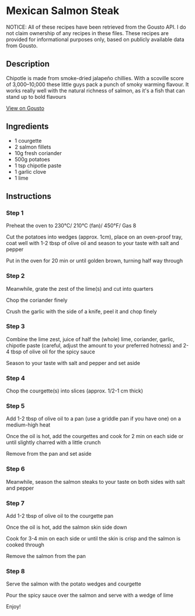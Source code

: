 # Mexican Salmon Steak

NOTICE: All of these recipes have been retrieved from the Gousto API. I do not claim ownership of any recipes in these files. These recipes are provided for informational purposes only, based on publicly available data from Gousto.

## Description

Chipotle is made from smoke-dried jalapeño chillies. With a scoville score of 3,000–10,000 these little guys pack a punch of smoky warming flavour. It works really well with the natural richness of salmon, as it's a fish that can stand up to bold flavours

[View on Gousto](https://www.gousto.co.uk/recipes/cookbook/mexican-salmon-steak)

## Ingredients

- 1 courgette
- 2 salmon fillets
- 10g fresh coriander
- 500g potatoes
- 1 tsp chipotle paste
- 1 garlic clove
- 1 lime 

## Instructions

### Step 1

Preheat the oven to 230&deg;C/ 210&deg;C (fan)/ 450&deg;F/ Gas 8


Cut the potatoes into wedges (approx. 1cm), place on an oven-proof tray, coat well with 1-2 tbsp of olive oil and season to your taste with salt and pepper 


Put in the oven for 20 min or until golden brown, turning half way through

### Step 2

Meanwhile, grate the zest of the lime<span class="text-danger">(s)</span> and cut into quarters


Chop the coriander finely


Crush the garlic with the side of a knife, peel it and chop finely

### Step 3

Combine the lime zest, juice of half the <span class="text-danger">(whole)</span> lime, coriander, garlic, chipotle paste (careful, adjust the amount to your preferred hotness) and 2-4 tbsp of olive oil for the spicy sauce


Season to your taste with salt and pepper and set aside

### Step 4

Chop the courgette<span class="text-danger">(s)</span> into slices (approx. 1/2-1 cm thick)

### Step 5

Add 1-2 tbsp of olive oil to a pan (use a griddle pan if you have one) on a medium-high heat


Once the oil is hot, add the courgettes and cook for 2 min on each side or until slightly charred with a little crunch


Remove from the pan and set aside

### Step 6

Meanwhile, season the salmon steaks to your taste on both sides with salt and pepper

### Step 7

Add 1-2 tbsp of olive oil to the courgette pan


Once the oil is hot, add the salmon skin side down


Cook for 3-4 min on each side or until the skin is crisp and the salmon is cooked through


Remove the salmon from the pan

### Step 8

Serve the salmon with the potato wedges and courgette


Pour the spicy sauce over the salmon and serve with a wedge of lime


Enjoy!

